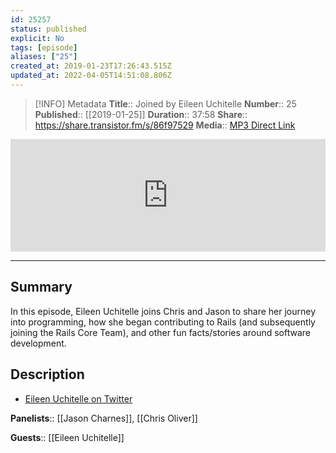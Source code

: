 ```yaml
---
id: 25257
status: published
explicit: No
tags: [episode]
aliases: ["25"]
created_at: 2019-01-23T17:26:43.515Z
updated_at: 2022-04-05T14:51:08.806Z
---
```


> [!INFO] Metadata
> **Title**:: Joined by Eileen Uchitelle
> **Number**:: 25
> **Published**:: [[2019-01-25]]
> **Duration**:: 37:58
> **Share**:: <https://share.transistor.fm/s/86f97529>
> **Media**:: [MP3 Direct Link](https://dts.podtrac.com/redirect.mp3/media.transistor.fm/86f97529/66630120.mp3)

<iframe width="100%" height="180" frameborder="no" scrolling="no" seamless src="https://share.transistor.fm/e/86f97529/dark"></iframe>

---

## Summary

In this episode, Eileen Uchitelle joins Chris and Jason to share her journey into programming, how she began contributing to Rails (and subsequently joining the Rails Core Team), and other fun facts/stories around software development.

## Description

- [Eileen Uchitelle on Twitter](https://twitter.com/eileencodes)

**Panelists**:: [[Jason Charnes]], [[Chris Oliver]]

**Guests**:: [[Eileen Uchitelle]]
